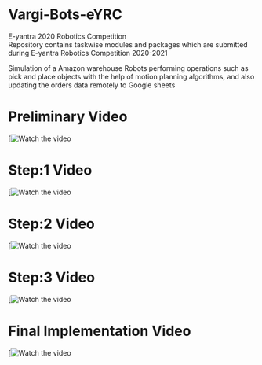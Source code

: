 # Vargi-Bots-eYRC                                                                                                                                                                   

E-yantra 2020 Robotics Competition                                                                                             
Repository contains taskwise modules and packages which are submitted during E-yantra Robotics Competition 2020-2021                                                               
                                                                                                                                                                                   
Simulation of a Amazon warehouse Robots performing operations such as pick and place objects with the help of motion planning algorithms, and also updating the orders data remotely to Google sheets

# Preliminary Video
[![Watch the video](https://drive.google.com/file/d/187ObXn5fI9cQ45fU6FhcJOihufiq62-6/view?usp=sharing)

# Step:1 Video
[![Watch the video](https://drive.google.com/file/d/1bPn2I92hrblrgcQxOJjfSg6t4ZJsGaLX/view?usp=sharing)

# Step:2 Video
[![Watch the video](https://drive.google.com/file/d/1EOhTRHJ51nPHuB49834phd2uB10Q1GMY/view?usp=sharing)

# Step:3 Video
[![Watch the video](https://drive.google.com/file/d/1Y8adJhfxmJboTowdWMY45MTWF9ycVOfX/view?usp=sharing)

# Final Implementation Video
[![Watch the video](https://drive.google.com/file/d/14IwViUFwro4LwDgCxIcD6MV77CCOgAjd/view?usp=sharing)
